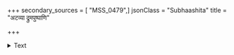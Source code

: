 +++
secondary_sources = [ "MSS_0479",]
jsonClass = "Subhaashita"
title = "अटव्या द्रुमपुष्पाणि"

+++

<details><summary>Text</summary>

अटव्या द्रुमपुष्पाणि दूरस्था अपि बान्धवाः।  
कान्ता चालेख्यरूपा च ते काले न प्रतिष्ठिताः॥
</details>
